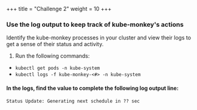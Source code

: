 +++
title = "Challenge 2"
weight = 10
+++

### Use the log output to keep track of kube-monkey's actions

Identify the kube-monkey processes in your cluster and view their logs to get a sense of their status and activity.

1. Run the following commands:
  - `kubectl get pods -n kube-system`
  - `kubectl logs -f kube-monkey-<#> -n kube-system`

#### In the logs, find the value to complete the following log output line: 
  `Status Update: Generating next schedule in ?? sec`
